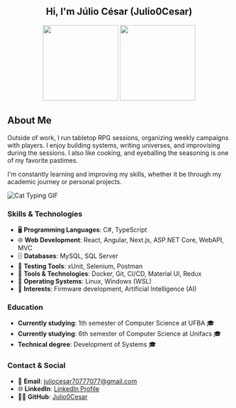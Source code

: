 <div align="center">
  <h2>Hi, I'm Júlio César (Julio0Cesar)</h2>
</div>

<div align="center">
  <a href="https://github.com/Julio0Cesar"></a>
  <img height="170em" src="https://github-readme-stats-sigma-five.vercel.app/api?username=Julio0Cesar&show_icons=true&theme=dark&include_all_commits=true&count_private=true"/>
  <img height="170em" src="https://github-readme-stats-sigma-five.vercel.app/api/top-langs/?username=Julio0Cesar&layout=compact&langs_count=7&theme=dark"/>
</div>

## About Me

Outside of work, I run tabletop RPG sessions, organizing weekly campaigns with players. I enjoy building systems, writing universes, and improvising during the sessions. I also like cooking, and eyeballing the seasoning is one of my favorite pastimes.

I'm constantly learning and improving my skills, whether it be through my academic journey or personal projects.

![Cat Typing GIF](https://media1.tenor.com/m/g3y2q5VQxvAAAAAC/cat-computer.gif)

### Skills & Technologies

- 🖥️ **Programming Languages**: C#, TypeScript  
- 🌐 **Web Development**: React, Angular, Next.js, ASP.NET Core, WebAPI, MVC  
- 🗄️ **Databases**: MySQL, SQL Server 
- 🧪 **Testing Tools**: xUnit, Selenium, Postman  
- 🧰 **Tools & Technologies**: Docker, Git, CI/CD, Material UI, Redux
- 🐧 **Operating Systems**: Linux, Windows (WSL)  
- 🤖 **Interests**: Firmware development, Artificial Intelligence (AI)  

### Education

- **Currently studying**: 1th semester of Computer Science at UFBA 🎓
- **Currently studying**: 6th semester of Computer Science at Unifacs 🎓
- **Technical degree**: Development of Systems 🎓

### Contact & Social

- 📧 **Email**: [juliocesar70777077@gmail.com](mailto:juliocesar70777077@gmail.com)
- 🌐 **LinkedIn**: [LinkedIn Profile](https://www.linkedin.com/in/julio-cesar-rios/)
- 🧑‍💻 **GitHub**: [Julio0Cesar](https://github.com/Julio0Cesar)

